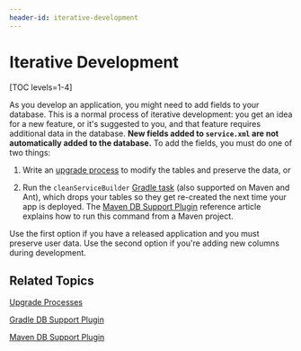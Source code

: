 ```yaml
---
header-id: iterative-development
---
```


# Iterative Development

[TOC levels=1-4]

As you develop an application, you might need to add fields to your
database. This is a normal process of iterative development: you get an idea for
a new feature, or it's suggested to you, and that feature requires additional
data in the database. **New fields added to `service.xml` are not automatically
added to the database.** To add the fields, you must do one of two things: 

1.  Write an
    [upgrade process](/docs/7-2/frameworks/-/knowledge_base/f/upgrade-processes) 
    to modify the tables and preserve the data, or

2.  Run the `cleanServiceBuilder`
    [Gradle task](/docs/7-2/reference/-/knowledge_base/r/db-support-gradle-plugin)
    (also supported on Maven and Ant), which drops your tables so they get
    re-created the next time your app is deployed. The
    [Maven DB Support Plugin](/docs/7-2/reference/-/knowledge_base/r/db-support-plugin)
    reference article explains how to run this command from a Maven
    project.

Use the first option if you have a released application and you must preserve
user data. Use the second option if you're adding new columns during
development. 

## Related Topics

[Upgrade Processes](/docs/7-2/frameworks/-/knowledge_base/f/upgrade-processes) 

[Gradle DB Support Plugin](/docs/7-2/reference/-/knowledge_base/r/db-support-gradle-plugin)

[Maven DB Support Plugin](/docs/7-2/reference/-/knowledge_base/r/db-support-plugin)
